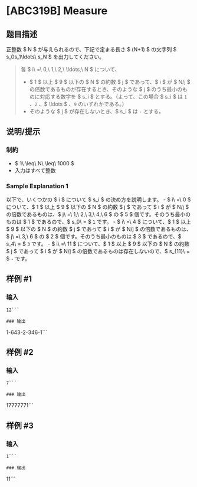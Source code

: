# [ABC319B] Measure

## 题目描述

[problemUrl]: https://atcoder.jp/contests/abc319/tasks/abc319_b

正整数 $ N $ が与えられるので、下記で定まる長さ $ (N+1) $ の文字列 $ s_0s_1\ldots\ s_N $ を出力してください。

> 各 $ i\ =\ 0,\ 1,\ 2,\ \ldots,\ N $ について、
> 
> - $ 1 $ 以上 $ 9 $ 以下の $ N $ の約数 $ j $ であって、$ i $ が $ N/j $ の倍数であるものが存在するとき、そのような $ j $ のうち最小のものに対応する数字を $ s_i $ とする。（よって、この場合 $ s_i $ は `1` 、`2` 、$ \ldots $ 、`9` のいずれかである。）
> - そのような $ j $ が存在しないとき、$ s_i $ は `-` とする。

## 说明/提示

### 制約

- $ 1\ \leq\ N\ \leq\ 1000 $
- 入力はすべて整数
 
### Sample Explanation 1

以下で、いくつかの $ i $ について $ s_i $ の決め方を説明します。 - $ i\ =\ 0 $ について、$ 1 $ 以上 $ 9 $ 以下の $ N $ の約数 $ j $ であって $ i $ が $ N/j $ の倍数であるものは、$ j\ =\ 1,\ 2,\ 3,\ 4,\ 6 $ の $ 5 $ 個です。そのうち最小のものは $ 1 $ であるので、$ s_0\ = $ `1` です。 - $ i\ =\ 4 $ について、$ 1 $ 以上 $ 9 $ 以下の $ N $ の約数 $ j $ であって $ i $ が $ N/j $ の倍数であるものは、$ j\ =\ 3,\ 6 $ の $ 2 $ 個です。そのうち最小のものは $ 3 $ であるので、$ s_4\ = $ `3` です。 - $ i\ =\ 11 $ について、$ 1 $ 以上 $ 9 $ 以下の $ N $ の約数 $ j $ であって $ i $ が $ N/j $ の倍数であるものは存在しないので、$ s_{11}\ = $ `-` です。

## 样例 #1

### 输入

```
12```

### 输出

```
1-643-2-346-1```

## 样例 #2

### 输入

```
7```

### 输出

```
17777771```

## 样例 #3

### 输入

```
1```

### 输出

```
11```

